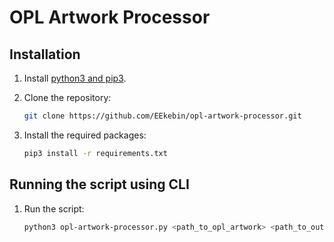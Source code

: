 # OPL Artwork Processor


## Installation

1. Install [python3 and pip3](https://python.org).

2. Clone the repository:
    ```sh
    git clone https://github.com/EEkebin/opl-artwork-processor.git
    ```

3. Install the required packages:
    ```sh
    pip3 install -r requirements.txt
    ```


## Running the script using CLI

1. Run the script:
    ```sh
    python3 opl-artwork-processor.py <path_to_opl_artwork> <path_to_output_directory> <suffix>
    ```
